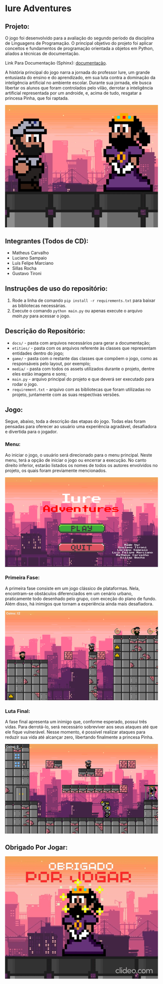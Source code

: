 # Iure Adventures
## Projeto:
O jogo foi desenvolvido para a avaliação do segundo período da disciplina de Linguagens de Programação. O principal objetivo do projeto foi aplicar conceitos e fundamentos de programação orientada a objetos em Python, aliados a técnicas de documentação.

Link Para Documentação (Sphinx): [documentação](https://iure-adventures.readthedocs.io/pt-br/latest/modules.html).

A história principal do jogo narra a jornada do professor Iure, um grande entusiasta do ensino e do aprendizado, em sua luta contra a dominação da inteligência artificial no ambiente escolar. Durante sua jornada, ele busca libertar os alunos que foram controlados pelo vilão, derrotar a inteligência artificial representada por um androide, e, acima de tudo, resgatar a princesa Pinha, que foi raptada.

![Personagens](https://raw.githubusercontent.com/LuuSamp/Iure_Adventures/mapa/media/readme_images/personagens.png)

## Integrantes (Todos de CD):

- Matheus Carvalho
- Luciano Sampaio
- Luís Felipe Marciano
- Sillas Rocha
- Gustavo Tironi

## Instruções de uso do repositório:

1. Rode a linha de comando ```pip install -r requirements.txt``` para baixar as bibliotecas necessárias.
2. Execute o comando ```python main.py``` ou apenas execute o arquivo *main.py* para acessar o jogo. 

## Descrição do Repositório:

- `docs/` - pasta com arquivos necessários para gerar a documentação;
- `etities/` - pasta com os arquivos referente às classes que representam entidades dentro do jogo;
- `game/` - pasta com o restante das classes que compõem o jogo, como as responsáveis pelo layout, por exemplo;
- `media/` - pasta com todos os assets utilizados durante o projeto, dentre eles estão imagens e sons; 
- `main.py` - arquivo principal do projeto e que deverá ser executado para rodar o jogo. 
 - `requirement.txt` - arquivo com as bibliotecas que foram utilizadas no projeto, juntamente com as suas respectivas versões.
  
## Jogo:

Segue, abaixo, toda a descrição das etapas do jogo. Todas elas foram pensadas para oferecer ao usuário uma experiência agradável, desafiadora e divertida para o jogador. 

### Menu:
Ao iniciar o jogo, o usuário será direcionado para o menu principal. Neste menu, terá a opção de iniciar o jogo ou encerrar a execução. No canto direito inferior, estarão listados os nomes de todos os autores envolvidos no projeto, os quais foram previamente mencionados.

![Menu](https://raw.githubusercontent.com/LuuSamp/Iure_Adventures/mapa/media/readme_images/menu.png)
### Primeira Fase:
A primeira fase consiste em um jogo clássico de plataformas. Nela, encontram-se obstáculos diferenciados em um cenário urbano, praticamente todo desenhado pelo grupo, com exceção do plano de fundo. Além disso, há inimigos que tornam a experiência ainda mais desafiadora.

![Primeira Fase](https://raw.githubusercontent.com/LuuSamp/Iure_Adventures/mapa/media/readme_images/primeira_fase.png)
### Luta Final:

A fase final apresenta um inimigo que, conforme esperado, possui três vidas. Para derrotá-lo, será necessário sobreviver aos seus ataques até que ele fique vulnerável. Nesse momento, é possível realizar ataques para reduzir sua vida até alcançar zero, libertando finalmente a princesa Pinha.

![Fase Final](https://raw.githubusercontent.com/LuuSamp/Iure_Adventures/mapa/media/readme_images/fase_final.png)

## Obrigado Por Jogar:

![Fase Final](https://raw.githubusercontent.com/LuuSamp/Iure_Adventures/mapa/media/readme_images/obrigado.gif)
